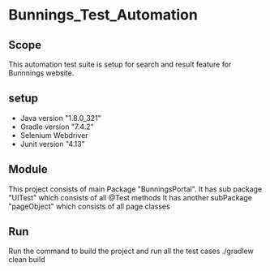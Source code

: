 # Bunnings_Test_Automation

## **Scope**
This automation test suite is setup for search and result feature for Bunnnings website.

## **setup**
- Java version "1.8.0_321"
- Gradle version "7.4.2"
- Selenium Webdriver
- Junit version "4.13"

## **Module**
This project consists of main Package "BunningsPortal". 
It has sub package "UITest" which consists of all @Test methods
It has another subPackage "pageObject" which consists of all page classes

## **Run**
Run the command to build the project and run all the test cases
./gradlew clean build 

